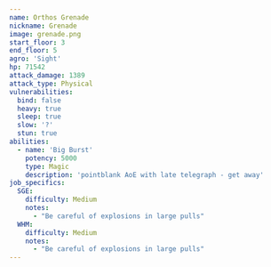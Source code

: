 ```yaml
---
name: Orthos Grenade
nickname: Grenade
image: grenade.png
start_floor: 3
end_floor: 5
agro: 'Sight'
hp: 71542
attack_damage: 1389
attack_type: Physical
vulnerabilities:
  bind: false
  heavy: true
  sleep: true
  slow: '?'
  stun: true
abilities:
  - name: 'Big Burst'
    potency: 5000
    type: Magic
    description: 'pointblank AoE with late telegraph - get away'
job_specifics:
  SGE:
    difficulty: Medium
    notes:
      - "Be careful of explosions in large pulls"
  WHM:
    difficulty: Medium
    notes:
      - "Be careful of explosions in large pulls"
---
```

